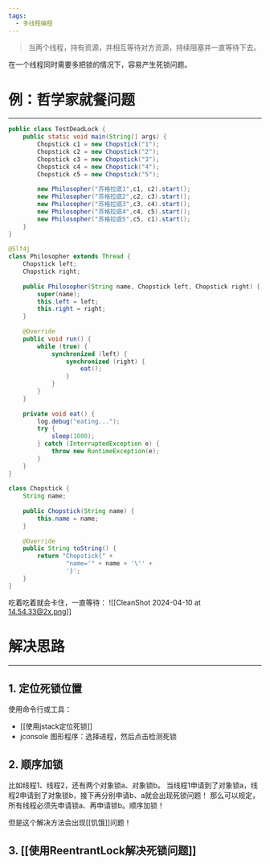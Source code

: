 ```yaml
---
tags:
  - 多线程编程
---
```

>当两个线程，持有资源，并相互等待对方资源，持续阻塞并一直等待下去。

在一个线程同时需要多把锁的情况下，容易产生死锁问题。
# 例：哲学家就餐问题
---
```java
public class TestDeadLock {  
    public static void main(String[] args) {  
        Chopstick c1 = new Chopstick("1");  
        Chopstick c2 = new Chopstick("2");  
        Chopstick c3 = new Chopstick("3");  
        Chopstick c4 = new Chopstick("4");  
        Chopstick c5 = new Chopstick("5");  
  
        new Philosopher("苏格拉底1",c1, c2).start();  
        new Philosopher("苏格拉底2",c2, c3).start();  
        new Philosopher("苏格拉底3",c3, c4).start();  
        new Philosopher("苏格拉底4",c4, c5).start();  
        new Philosopher("苏格拉底5",c5, c1).start();  
    }  
}  
  
@Slf4j  
class Philosopher extends Thread {  
    Chopstick left;  
    Chopstick right;  
  
    public Philosopher(String name, Chopstick left, Chopstick right) {  
        super(name);  
        this.left = left;  
        this.right = right;  
    }  
  
    @Override  
    public void run() {  
        while (true) {  
            synchronized (left) {  
                synchronized (right) {  
                    eat();  
                }  
            }  
        }  
    }  
  
    private void eat() {  
        log.debug("eating...");  
        try {  
            sleep(1000);  
        } catch (InterruptedException e) {  
            throw new RuntimeException(e);  
        }  
    }  
}  
  
class Chopstick {  
    String name;  
  
    public Chopstick(String name) {  
        this.name = name;  
    }  
  
    @Override  
    public String toString() {  
        return "Chopstick{" +  
                "name='" + name + '\'' +  
                '}';  
    }  
}
```

吃着吃着就会卡住，一直等待：
![[CleanShot 2024-04-10 at 14.54.33@2x.png]]
# 解决思路
---
## 1. 定位死锁位置
使用命令行或工具：
- [[使用jstack定位死锁]]
- jconsole 图形程序：选择进程，然后点击检测死锁

## 2. 顺序加锁
比如线程1、线程2，还有两个对象锁a、对象锁b。
当线程1申请到了对象锁a，线程2申请到了对象锁b，接下再分别申请b、a就会出现死锁问题！
那么可以规定，所有线程必须先申请锁a、再申请锁b。顺序加锁！

但是这个解决方法会出现[[饥饿]]问题！

## 3. [[使用ReentrantLock解决死锁问题]]
